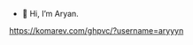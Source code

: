 - 👋 Hi, I’m Aryan. 


<!---
aryyyn/aryyyn is a ✨ special ✨ repository because its `README.md` (this file) appears on your GitHub profile.
You can click the Preview link to take a look at your changes.
--->

https://komarev.com/ghpvc/?username=aryyyn
